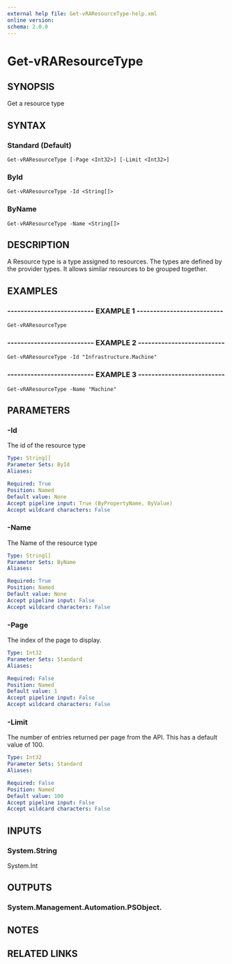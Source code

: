```yaml
---
external help file: Get-vRAResourceType-help.xml
online version: 
schema: 2.0.0
---
```


# Get-vRAResourceType

## SYNOPSIS
Get a resource type

## SYNTAX

### Standard (Default)
```
Get-vRAResourceType [-Page <Int32>] [-Limit <Int32>]
```

### ById
```
Get-vRAResourceType -Id <String[]>
```

### ByName
```
Get-vRAResourceType -Name <String[]>
```

## DESCRIPTION
A Resource type is a type assigned to resources.
The types are defined by the provider types. 
It allows similar resources to be grouped together.

## EXAMPLES

### -------------------------- EXAMPLE 1 --------------------------
```
Get-vRAResourceType
```

### -------------------------- EXAMPLE 2 --------------------------
```
Get-vRAResourceType -Id "Infrastructure.Machine"
```

### -------------------------- EXAMPLE 3 --------------------------
```
Get-vRAResourceType -Name "Machine"
```

## PARAMETERS

### -Id
The id of the resource type

```yaml
Type: String[]
Parameter Sets: ById
Aliases: 

Required: True
Position: Named
Default value: None
Accept pipeline input: True (ByPropertyName, ByValue)
Accept wildcard characters: False
```

### -Name
The Name of the resource type

```yaml
Type: String[]
Parameter Sets: ByName
Aliases: 

Required: True
Position: Named
Default value: None
Accept pipeline input: False
Accept wildcard characters: False
```

### -Page
The index of the page to display.

```yaml
Type: Int32
Parameter Sets: Standard
Aliases: 

Required: False
Position: Named
Default value: 1
Accept pipeline input: False
Accept wildcard characters: False
```

### -Limit
The number of entries returned per page from the API.
This has a default value of 100.

```yaml
Type: Int32
Parameter Sets: Standard
Aliases: 

Required: False
Position: Named
Default value: 100
Accept pipeline input: False
Accept wildcard characters: False
```

## INPUTS

### System.String
System.Int

## OUTPUTS

### System.Management.Automation.PSObject.

## NOTES

## RELATED LINKS

